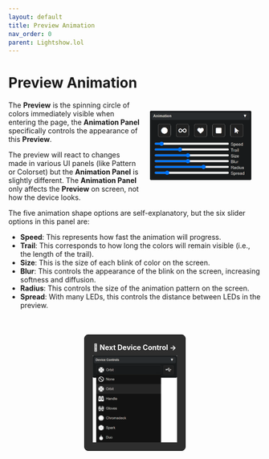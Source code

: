 ```yaml
---
layout: default
title: Preview Animation
nav_order: 0
parent: Lightshow.lol
---
```


<style>
  .panel-grid {
    display: grid;
    grid-template-columns: repeat(auto-fit, minmax(200px, 1fr));
    gap: 16px;
    margin: 0 auto;
    margin-top: 50px;
    max-width: 40%;
  }

  .panel-link {
    background-color: #2e2e2e;
    border-radius: 8px;
    text-decoration: none;
    color: #ffffff;
    padding: 16px;
    display: flex;
    flex-direction: column;
    align-items: center;
    transition: transform 0.2s;
    border: 1px solid #080808;
  }

  .panel-link:hover {
    transform: scale(1.02);
  }

  .panel-title {
    margin-bottom: 8px;
    font-weight: bold;
  }

  .panel-img {
    max-width: 100%;
  }
</style>

# Preview Animation

<div style="float: right; margin: 20px; max-width: 40%">
  <img src="assets/images/lightshow-lol-animation.png">
</div>

The **Preview** is the spinning circle of colors immediately visible when entering the page, the **Animation Panel** specifically controls the appearance of this **Preview**.

The preview will react to changes made in various UI panels (like Pattern or Colorset) but the **Animation Panel** is slightly different. The **Animation Panel** only affects the **Preview** on screen, not how the device looks.

The five animation shape options are self-explanatory, but the six slider options in this panel are:

- **Speed**: This represents how fast the animation will progress.
- **Trail**: This corresponds to how long the colors will remain visible (i.e., the length of the trail).
- **Size**: This is the size of each blink of color on the screen.
- **Blur**: This controls the appearance of the blink on the screen, increasing softness and diffusion.
- **Radius**: This controls the size of the animation pattern on the screen.
- **Spread**: With many LEDs, this controls the distance between LEDs in the preview.

<div class="panel-grid">
  <a href="lightshow_lol_device_controls.html" class="panel-link">
    <span class="panel-title">🔗 Next Device Control →</span>
    <img src="assets/images/lightshow-lol-device.png" class="panel-img">
  </a>
</div>